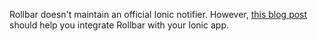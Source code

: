 Rollbar doesn't maintain an official Ionic notifier. However, <a href="https://rollbar.com/blog/rollbar-integration-for-ionic/" target="_blank" rel="noopener">this blog post</a> should help you integrate Rollbar with your Ionic app.